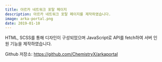 ```yaml
---
title: 아르카 네트워크 포탈 페이지
description: 아르카 네트워크 포탈 페이지를 제작하였습니다.
image: arka-portal.png
date: 2019-01-10
---
```


HTML, SCSS를 통해 디자인이 구성되었으며 JavaScript로 API를 fetch하여 서버 인원 기능을 제작하였습니다.

Github 저장소: <https://github.com/ChemistryX/arkaportal>
